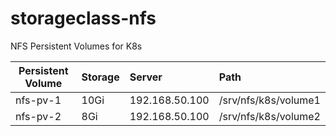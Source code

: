 # storageclass-nfs

NFS Persistent Volumes for K8s

| Persistent Volume    | Storage     | Server          | Path                |
| ---------------------|:------------|:----------------|:--------------------|
| nfs-pv-1             | 10Gi        |  192.168.50.100 | /srv/nfs/k8s/volume1|
| nfs-pv-2             | 8Gi         |  192.168.50.100 | /srv/nfs/k8s/volume2|
